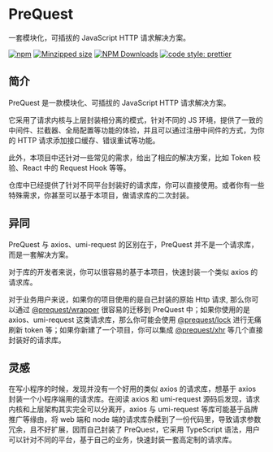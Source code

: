 # PreQuest

一套模块化，可插拔的 JavaScript HTTP 请求解决方案。

[![npm](https://img.shields.io/npm/v/@prequest/core.svg)](https://www.npmjs.com/package/@prequest/core)
[![Minzipped size](https://img.shields.io/bundlephobia/minzip/@prequest/core.svg)](https://bundlephobia.com/result?p=@prequest/core)
[![NPM Downloads](https://img.shields.io/npm/dm/@prequest/core.svg?style=flat)](https://www.npmjs.com/package/@prequest/core)
[![code style: prettier](https://img.shields.io/badge/code_style-prettier-ff69b4.svg)](https://github.com/prettier/prettier)

## 简介

PreQuest 是一款模块化、可插拔的 JavaScript HTTP 请求解决方案。

它采用了请求内核与上层封装相分离的模式，针对不同的 JS 环境，提供了一致的中间件、拦截器、全局配置等功能的体验，并且可以通过注册中间件的方式，为你的 HTTP 请求添加接口缓存、错误重试等功能。

此外，本项目中还针对一些常见的需求，给出了相应的解决方案，比如 Token 校验、React 中的 Request Hook 等等。

仓库中已经提供了针对不同平台封装好的请求库，你可以直接使用。或者你有一些特殊需求，你甚至可以基于本项目，做请求库的二次封装。

## 异同

PreQuest 与 axios、umi-request 的区别在于，PreQuest 并不是一个请求库，而是一套解决方案。

对于库的开发者来说，你可以很容易的基于本项目，快速封装一个类似 axios 的请求库。

对于业务用户来说，如果你的项目使用的是自己封装的原始 Http 请求, 那么你可以通过 [@prequest/wrapper](https://github.com/xdoer/PreQuest/tree/main/packages/wrapper) 很容易的迁移到 PreQuest 中；如果你使用的是 axios、umi-request 这类请求库，那么你可能会使用 [@prequest/lock](https://github.com/xdoer/PreQuest/tree/main/packages/lock) 进行无痛刷新 token 等；如果你新建了一个项目，你可以集成 [@prequest/xhr](https://github.com/xdoer/PreQuest/tree/main/packages/xhr) 等几个直接封装好的请求库。

## 灵感

在写小程序的时候，发现并没有一个好用的类似 axios 的请求库，想基于 axios 封装一个小程序端用的请求库。在阅读 axios 和 umi-request 源码后发现，请求内核和上层架构其实完全可以分离开，axios 与 umi-request 等库可能基于品牌推广等缘由，将 web 端和 node 端的请求库杂糅到了一份代码里，导致请求参数冗余，且不好扩展，因而自己封装了 PreQuest，它采用 TypeScript 语法，用户可以针对不同的平台，基于自己的业务，快速封装一套高定制的请求库。
